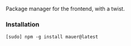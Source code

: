 Package manager for the frontend, with a twist.

### Installation
`[sudo] npm -g install mauer@latest`
